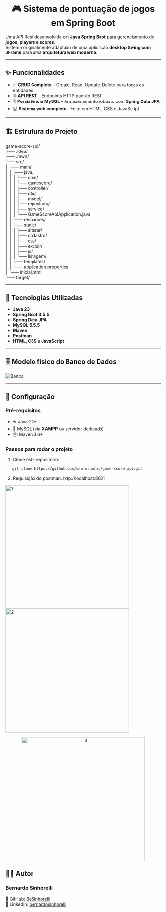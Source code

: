 <h1 align="center">🎮 Sistema de pontuação de jogos em Spring Boot</h1>

Uma API Rest desenvolvida em **Java Spring Boot** para gerenciamento de **jogos, players e scores**.  
Sistema originalmente adaptado de uma aplicação **desktop Swing com JFrame** para uma **arquitetura web moderna**.

---

## ✨ Funcionalidades

- ✅ **CRUD Completo** – Create, Read, Update, Delete para todas as entidades   
- 🌐 **API REST** – Endpoints HTTP padrão REST  
- 🗄️ **Persistência MySQL** – Armazenamento robusto com **Spring Data JPA**
- 💻 **Sistema web completo** - Feito em HTML, CSS e JavaScript

---

## 🏗️ Estrutura do Projeto

game-score-api/
<br>
├── .idea/
<br>
├── .mwn/
<br>
├── src/
<br>
│   ├── main/
<br>
│   │   ├── java/
<br>
│   │   │   └── com/
<br>
│   │   │       └── gamescore/
<br>
│   │   │           ├── controller/
<br>
│   │   │           ├── dto/
<br>
│   │   │           ├── model/
<br>
│   │   │           ├── repository/
<br>
│   │   │           ├── service/
<br>
│   │   │           └── GameScoreApiApplication.java
<br>
│   │   └── resources/
<br>
│   │       ├── static/
<br>
│   │       │   ├── alterar/
<br>
│   │       │   ├── cadastro/
<br>
│   │       │   ├── css/
<br>
│   │       │   ├── excluir/
<br>
│   │       │   ├── js/
<br>
│   │       │   └── listagem/
<br>
│   │       ├── templates/
<br>
│   │       └── application.properties
<br>
│   └── inicial.html
<br>
└── target/

---

## 🚀 Tecnologias Utilizadas

-  **Java 23**
-  **Spring Boot 3.5.5**
-  **Spring Data JPA**
-  **MySQL 5.5.5**
-  **Maven**
-  **Postman**
-  **HTML, CSS e JavaScript**

---

## 🗄️ Modelo fisico do Banco de Dados
![Banco](https://github.com/user-attachments/assets/98c8a80e-6a95-4ffe-8100-317918ced031) 

---
## 🔌 Configuração

### Pré-requisitos
- ☕ Java 23+  
- 🐬 MySQL (via **XAMPP** ou servidor dedicado)  
- 📦 Maven 3.6+  

### Passos para rodar o projeto

1. Clone este repositório:
````bash
   git clone https://github.com/seu-usuario/game-score-api.git
````
2. Requisição do postman: http://localhost:8081
<p align="left">
<img width="400" height="400" alt="1" src="https://github.com/user-attachments/assets/bbccb51e-fcbf-402a-ab57-c2f7daeb2a35" />
<img width="400" height="400" alt="2" src="https://github.com/user-attachments/assets/9b1b4efa-8141-4ec5-acdd-e510dbb1e9a4" />
  </p>
<p align= "center"><img width="400" height="400" alt="3" src="https://github.com/user-attachments/assets/35de00c7-6df0-4ab6-9e4b-02f4fa7ea020" /></p>

## 👨‍💻 Autor
### Bernardo Sinhorelli  
🔗 GitHub: [BeSinhorelli](https://github.com/BeSinhorelli)  
🔗 LinkedIn: [bernardosinhorelli](https://www.linkedin.com/in/bernardosinhorelli/)  
